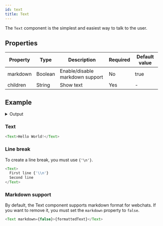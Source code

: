 ```yaml
---
id: text
title: Text
---
```


The `Text` component is the simplest and easiest way to talk to the user.

## Properties

| Property | Type    | Description                     | Required | Default value |
| -------- | ------- | ------------------------------- | -------- | ------------- |
| markdown | Boolean | Enable/disable markdown support | No       | true          |
| children | String  | Show text                       | Yes      | -             |

## Example

<details>
<summary>Output</summary>

![](https://botonic-doc-static.netlify.com/images/docs/components_text.png)

</details>

### Text

```javascript
<Text>Hello World!</Text>
```

### Line break

To create a line break, you must use `{'\n'}`.

```javascript
<Text>
  First line {'\\n'}
  Second line
</Text>
```

### Markdown support

By default, the Text component supports markdown format for webchats. If you want to remove it, you must set the `markdown` property to `false`.

```javascript
<Text markdown={false}>{formattedText}</Text>
```
